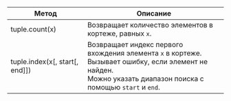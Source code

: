 <table>
<thead>
<tr>
<th>Метод</th>
<th>Описание</th>
</tr>
</thead>
<tbody>
<tr>
<td>tuple.count(x)</td>
<td>Возвращает количество элементов в кортеже, равных <code>x</code>.</td>
</tr>
<tr>
<td>tuple.index(x[, start[, end]])</td>
<td>Возвращает индекс первого вхождения элемента <code>x</code> в кортеже.<br>Вызывает ошибку, если элемент не найден.<br>Можно указать диапазон поиска с помощью <code>start</code> и <code>end</code>.</td>
</tr>
</tbody>
</table>